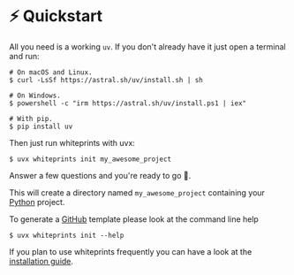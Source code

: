 <!--
SPDX-FileCopyrightText: © 2024 Romain Brault <mail@romainbrault.com>

SPDX-License-Identifier: GPL-3.0-or-later
-->

# ⚡ Quickstart

All you need is a working `uv`. If you don't already have it just open a
terminal and run:

```console
# On macOS and Linux.
$ curl -LsSf https://astral.sh/uv/install.sh | sh

# On Windows.
$ powershell -c "irm https://astral.sh/uv/install.ps1 | iex"

# With pip.
$ pip install uv
```

Then just run whiteprints with uvx:

```
$ uvx whiteprints init my_awesome_project
```
Answer a few questions and you're ready to go 🚀.

This will create a directory named `my_awesome_project` containing your [Python] project.

To generate a [GitHub] template please look at the command line help

```
$ uvx whiteprints init --help
```

If you plan to use whiteprints frequently you can have a look at the
[installation guide](INSTALL.md).

[GitHub]: https://github.com
[Python]: https://www.python.org/

